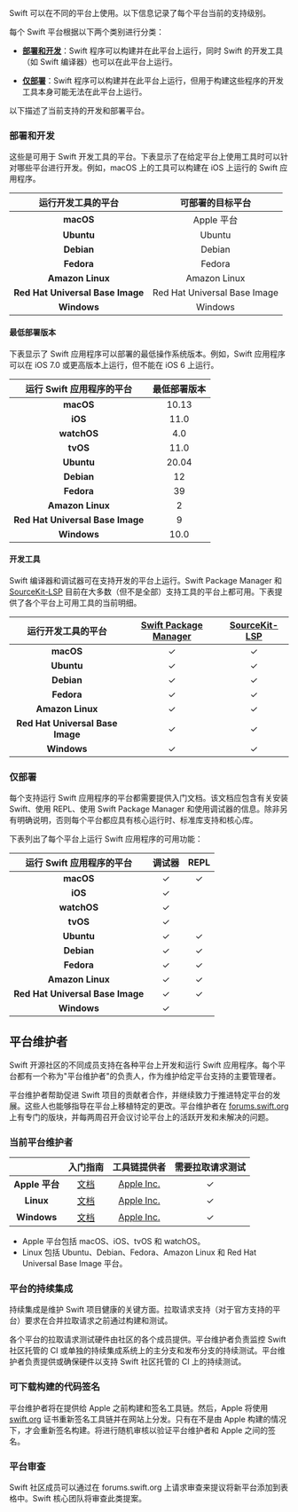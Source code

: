 Swift 可以在不同的平台上使用。以下信息记录了每个平台当前的支持级别。

每个 Swift 平台根据以下两个类别进行分类：

* **[部署和开发](#部署和开发)**：Swift 程序可以构建并在此平台上运行，同时 Swift 的开发工具（如 Swift 编译器）也可以在此平台上运行。

* **[仅部署](#仅部署)**：Swift 程序可以构建并在此平台上运行，但用于构建这些程序的开发工具本身可能无法在此平台上运行。

以下描述了当前支持的开发和部署平台。

### 部署和开发

这些是可用于 Swift 开发工具的平台。下表显示了在给定平台上使用工具时可以针对哪些平台进行开发。例如，macOS 上的工具可以构建在 iOS 上运行的 Swift 应用程序。

| 运行开发工具的平台                        | 可部署的目标平台                 |
|:--------------------------------------:|:-----------------------------:|
| **macOS**                              |  Apple 平台                    |
| **Ubuntu**                             |  Ubuntu                       |
| **Debian**                             |  Debian                       |
| **Fedora**                             |  Fedora                       |
| **Amazon Linux**                       |  Amazon Linux                 |
| **Red Hat Universal Base Image**       |  Red Hat Universal Base Image |
| **Windows**                            |  Windows                      |

#### 最低部署版本

下表显示了 Swift 应用程序可以部署的最低操作系统版本。例如，Swift 应用程序可以在 iOS 7.0 或更高版本上运行，但不能在 iOS 6 上运行。

| 运行 Swift 应用程序的平台        | 最低部署版本               |
|:-------------------------------:|:-------------------------:|
| **macOS**                       | 10.13                     |
| **iOS**                         | 11.0                      |
| **watchOS**                     | 4.0                       |
| **tvOS**                        | 11.0                      |
| **Ubuntu**                      |20.04                      |
| **Debian**                      |12                         |
| **Fedora**                      |39                         |
| **Amazon Linux**                | 2                         |
| **Red Hat Universal Base Image**| 9                         |
| **Windows**                     | 10.0                      |

#### 开发工具

Swift 编译器和调试器可在支持开发的平台上运行。Swift Package Manager 和 [SourceKit-LSP] 目前在大多数（但不是全部）支持工具的平台上都可用。下表提供了各个平台上可用工具的当前明细。

| 运行开发工具的平台              | [Swift Package Manager] | [SourceKit-LSP] |
|:------------------------------:|:----------------------:|:---------------:|
| **macOS**                      | ✓                      | ✓               |
| **Ubuntu**                     | ✓                      | ✓               |
| **Debian**                     | ✓                      | ✓               |
| **Fedora**                     | ✓                      | ✓               |
| **Amazon Linux**               | ✓                      | ✓               |
| **Red Hat Universal Base Image**| ✓                     | ✓               |
| **Windows**                    | ✓                      | ✓               |

### 仅部署

每个支持运行 Swift 应用程序的平台都需要提供入门文档。该文档应包含有关安装 Swift、使用 REPL、使用 Swift Package Manager 和使用调试器的信息。除非另有明确说明，否则每个平台都应具有核心运行时、标准库支持和核心库。

下表列出了每个平台上运行 Swift 应用程序的可用功能：

| 运行 Swift 应用程序的平台       | 调试器 | REPL |
|:------------------------------:|:------:|:----:|
| **macOS**                      | ✓      | ✓    |
| **iOS**                        | ✓      |      |
| **watchOS**                    | ✓      |      |
| **tvOS**                       | ✓      |      |
| **Ubuntu**                     | ✓      | ✓    |
| **Debian**                     | ✓      | ✓    |
| **Fedora**                     | ✓      | ✓    |
| **Amazon Linux**               | ✓      | ✓    |
| **Red Hat Universal Base Image**| ✓      | ✓    |
| **Windows**                    | ✓      |      |

## 平台维护者

Swift 开源社区的不同成员支持在各种平台上开发和运行 Swift 应用程序。每个平台都有一个称为"平台维护者"的负责人，作为维护给定平台支持的主要管理者。

平台维护者帮助促进 Swift 项目的贡献者合作，并继续致力于推进特定平台的发展。这些人也能够指导在平台上移植特定的更改。平台维护者在 [forums.swift.org](https://forums.swift.org) 上有专门的版块，并每两周召开会议讨论平台上的活跃开发和未解决的问题。

### 当前平台维护者

|                    | 入门指南                          | 工具链提供者                                    | 需要拉取请求测试 |
|:-----------------:|:--------------------------------:|:---------------------------------------------:|:-------------:|
| **Apple 平台**     | [文档](/getting-started/#on-macos) | [Apple Inc.](https://www.apple.com)           | ✓             |
| **Linux**         | [文档](/getting-started/#on-linux) | [Apple Inc.](https://www.apple.com)           | ✓             |
| **Windows**       | [文档](/getting-started/#on-windows)| [Apple Inc.](https://www.apple.com)           | ✓             |

* Apple 平台包括 macOS、iOS、tvOS 和 watchOS。
* Linux 包括 Ubuntu、Debian、Fedora、Amazon Linux 和 Red Hat Universal Base Image 平台。

### 平台的持续集成

持续集成是维护 Swift 项目健康的关键方面。拉取请求支持（对于官方支持的平台）要求在合并拉取请求之前通过构建和测试。

各个平台的拉取请求测试硬件由社区的各个成员提供。平台维护者负责监控 Swift 社区托管的 CI 或单独的持续集成系统上的主分支和发布分支的持续测试。平台维护者负责提供或确保硬件以支持 Swift 社区托管的 CI 上的持续测试。

### 可下载构建的代码签名

平台维护者将在提供给 Apple 之前构建和签名工具链。然后，Apple 将使用 [swift.org](/) 证书重新签名工具链并在网站上分发。只有在不是由 Apple 构建的情况下，才会重新签名构建。将进行随机审核以验证平台维护者和 Apple 之间的签名。

### 平台审查

Swift 社区成员可以通过在 forums.swift.org 上请求审查来提议将新平台添加到表格中。Swift 核心团队将审查此类提案。

[Swift Package Manager]: https://github.com/swiftlang/swift-package-manager
[IndexStoreDB]: https://github.com/swiftlang/indexstore-db
[SourceKit-LSP]: https://github.com/swiftlang/sourcekit-lsp
[LLBuild]: https://github.com/swiftlang/swift-llbuild 